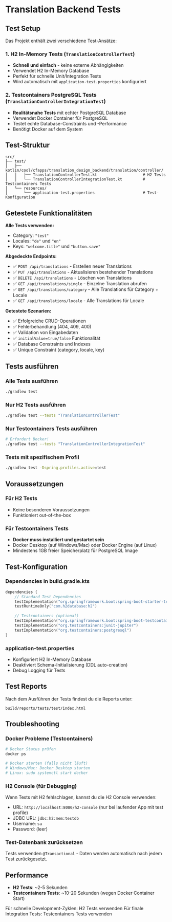 # Translation Backend Tests

## Test Setup

Das Projekt enthält zwei verschiedene Test-Ansätze:

### 1. H2 In-Memory Tests (`TranslationControllerTest`)
- **Schnell und einfach** - keine externe Abhängigkeiten
- Verwendet H2 In-Memory Database
- Perfekt für schnelle Unit/Integration Tests
- Wird automatisch mit `application-test.properties` konfiguriert

### 2. Testcontainers PostgreSQL Tests (`TranslationControllerIntegrationTest`)
- **Realitätsnahe Tests** mit echter PostgreSQL Database
- Verwendet Docker Container für PostgreSQL
- Testet echte Database-Constraints und -Performance
- Benötigt Docker auf dem System

## Test-Struktur

```
src/
├── test/
│   ├── kotlin/cool/cfapps/translation_design_backend/translation/controller/
│   │   ├── TranslationControllerTest.kt                    # H2 Tests
│   │   └── TranslationControllerIntegrationTest.kt         # Testcontainers Tests
│   └── resources/
│       └── application-test.properties                     # Test-Konfiguration
```

## Getestete Funktionalitäten

**Alle Tests verwenden:**
- Category: `"test"`
- Locales: `"de"` und `"en"`
- Keys: `"welcome.title"` und `"button.save"`

**Abgedeckte Endpoints:**
- ✅ `POST /api/translations` - Erstellen neuer Translations
- ✅ `PUT /api/translations` - Aktualisieren bestehender Translations
- ✅ `DELETE /api/translations` - Löschen von Translations
- ✅ `GET /api/translations/single` - Einzelne Translation abrufen
- ✅ `GET /api/translations/category` - Alle Translations für Category + Locale
- ✅ `GET /api/translations/locale` - Alle Translations für Locale

**Getestete Szenarien:**
- ✅ Erfolgreiche CRUD-Operationen
- ✅ Fehlerbehandlung (404, 409, 400)
- ✅ Validation von Eingabedaten
- ✅ `initialValue=true/false` Funktionalität
- ✅ Database Constraints und Indexes
- ✅ Unique Constraint (category, locale, key)

## Tests ausführen

### Alle Tests ausführen
```bash
./gradlew test
```

### Nur H2 Tests ausführen
```bash
./gradlew test --tests "TranslationControllerTest"
```

### Nur Testcontainers Tests ausführen
```bash
# Erfordert Docker!
./gradlew test --tests "TranslationControllerIntegrationTest"
```

### Tests mit spezifischem Profil
```bash
./gradlew test -Dspring.profiles.active=test
```

## Voraussetzungen

### Für H2 Tests
- Keine besonderen Voraussetzungen
- Funktioniert out-of-the-box

### Für Testcontainers Tests
- **Docker muss installiert und gestartet sein**
- Docker Desktop (auf Windows/Mac) oder Docker Engine (auf Linux)
- Mindestens 1GB freier Speicherplatz für PostgreSQL Image

## Test-Konfiguration

### Dependencies in build.gradle.kts
```kotlin
dependencies {
    // Standard Test Dependencies
    testImplementation("org.springframework.boot:spring-boot-starter-test")
    testRuntimeOnly("com.h2database:h2")
    
    // Testcontainers (optional)
    testImplementation("org.springframework.boot:spring-boot-testcontainers")
    testImplementation("org.testcontainers:junit-jupiter")
    testImplementation("org.testcontainers:postgresql")
}
```

### application-test.properties
- Konfiguriert H2 In-Memory Database
- Deaktiviert Schema-Initialisierung (DDL auto-creation)
- Debug Logging für Tests

## Test Reports

Nach dem Ausführen der Tests findest du die Reports unter:
```
build/reports/tests/test/index.html
```

## Troubleshooting

### Docker Probleme (Testcontainers)
```bash
# Docker Status prüfen
docker ps

# Docker starten (falls nicht läuft)
# Windows/Mac: Docker Desktop starten
# Linux: sudo systemctl start docker
```

### H2 Console (für Debugging)
Wenn Tests mit H2 fehlschlagen, kannst du die H2 Console verwenden:
- URL: `http://localhost:8080/h2-console` (nur bei laufender App mit test profile)
- JDBC URL: `jdbc:h2:mem:testdb`
- Username: `sa`
- Password: (leer)

### Test-Datenbank zurücksetzen
Tests verwenden `@Transactional` - Daten werden automatisch nach jedem Test zurückgesetzt.

## Performance

- **H2 Tests**: ~2-5 Sekunden
- **Testcontainers Tests**: ~10-20 Sekunden (wegen Docker Container Start)

Für schnelle Development-Zyklen: H2 Tests verwenden
Für finale Integration Tests: Testcontainers Tests verwenden